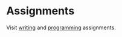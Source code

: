 # Assignments

Visit [writing](writing_assignments.md) and [programming](programming_assignment.md) assignments.



